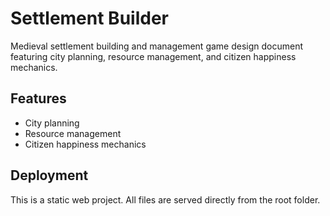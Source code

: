 # Settlement Builder

Medieval settlement building and management game design document featuring city planning, resource management, and citizen happiness mechanics.

## Features
- City planning
- Resource management
- Citizen happiness mechanics

## Deployment
This is a static web project. All files are served directly from the root folder.
